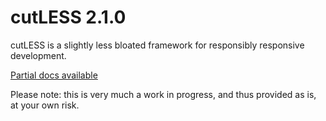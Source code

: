 # cutLESS 2.1.0

cutLESS is a slightly less bloated framework for responsibly responsive development.

[Partial docs available](http://cutless.wearekatana.com/)

Please note: this is very much a work in progress, and thus provided as is, at your own risk.